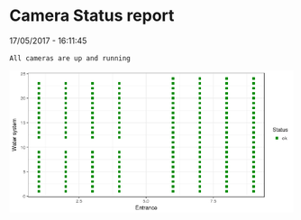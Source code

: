 Camera Status report
================
17/05/2017 - 16:11:45

    All cameras are up and running

![](camreport_files/figure-markdown_github/unnamed-chunk-2-1.png)
